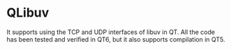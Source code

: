 # QLibuv
It supports using the TCP and UDP interfaces of libuv in QT. All the code has been tested and verified in QT6, but it also supports compilation in QT5.
